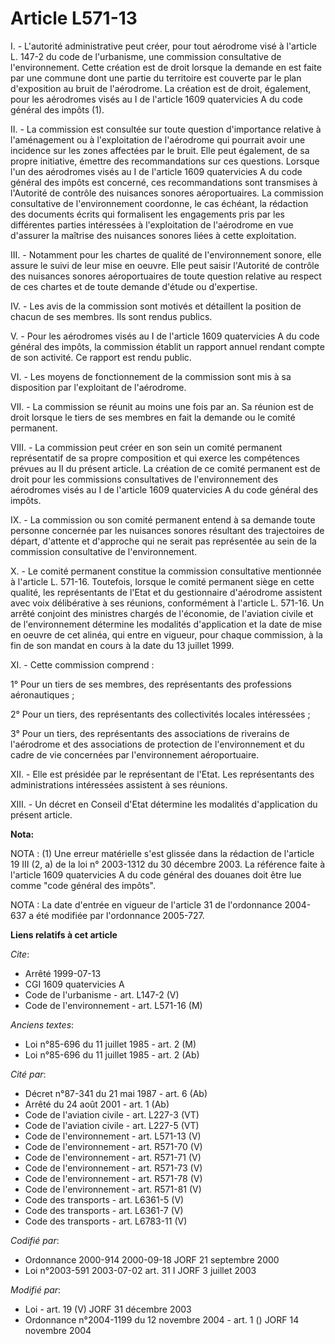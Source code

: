 # Article L571-13

I. - L'autorité administrative peut créer, pour tout aérodrome visé à l'article L. 147-2 du code de l'urbanisme, une
commission consultative de l'environnement. Cette création est de droit lorsque la demande en est faite par une commune dont
une partie du territoire est couverte par le plan d'exposition au bruit de l'aérodrome. La création est de droit, également,
pour les aérodromes visés au I de l'article 1609 quatervicies A du code général des impôts (1).

II. - La commission est consultée sur toute question d'importance relative à l'aménagement ou à l'exploitation de l'aérodrome
qui pourrait avoir une incidence sur les zones affectées par le bruit. Elle peut également, de sa propre initiative, émettre
des recommandations sur ces questions. Lorsque l'un des aérodromes visés au I de l'article 1609 quatervicies A du code
général des impôts est concerné, ces recommandations sont transmises à l'Autorité de contrôle des nuisances sonores
aéroportuaires. La commission consultative de l'environnement coordonne, le cas échéant, la rédaction des documents écrits
qui formalisent les engagements pris par les différentes parties intéressées à l'exploitation de l'aérodrome en vue d'assurer
la maîtrise des nuisances sonores liées à cette exploitation.

III. - Notamment pour les chartes de qualité de l'environnement sonore, elle assure le suivi de leur mise en oeuvre. Elle
peut saisir l'Autorité de contrôle des nuisances sonores aéroportuaires de toute question relative au respect de ces chartes
et de toute demande d'étude ou d'expertise.

IV. - Les avis de la commission sont motivés et détaillent la position de chacun de ses membres. Ils sont rendus publics.

V. - Pour les aérodromes visés au I de l'article 1609 quatervicies A du code général des impôts, la commission établit un
rapport annuel rendant compte de son activité. Ce rapport est rendu public.

VI. - Les moyens de fonctionnement de la commission sont mis à sa disposition par l'exploitant de l'aérodrome.

VII. - La commission se réunit au moins une fois par an. Sa réunion est de droit lorsque le tiers de ses membres en fait la
demande ou le comité permanent.

VIII. - La commission peut créer en son sein un comité permanent représentatif de sa propre composition et qui exerce les
compétences prévues au II du présent article. La création de ce comité permanent est de droit pour les commissions
consultatives de l'environnement des aérodromes visés au I de l'article 1609 quatervicies A du code général des impôts.

IX. - La commission ou son comité permanent entend à sa demande toute personne concernée par les nuisances sonores résultant
des trajectoires de départ, d'attente et d'approche qui ne serait pas représentée au sein de la commission consultative de
l'environnement.

X. - Le comité permanent constitue la commission consultative mentionnée à l'article L. 571-16. Toutefois, lorsque le comité
permanent siège en cette qualité, les représentants de l'Etat et du gestionnaire d'aérodrome assistent avec voix délibérative
à ses réunions, conformément à l'article L. 571-16. Un arrêté conjoint des ministres chargés de l'économie, de l'aviation
civile et de l'environnement détermine les modalités d'application et la date de mise en oeuvre de cet alinéa, qui entre en
vigueur, pour chaque commission, à la fin de son mandat en cours à la date du 13 juillet 1999.

XI. - Cette commission comprend :

1° Pour un tiers de ses membres, des représentants des professions aéronautiques ;

2° Pour un tiers, des représentants des collectivités locales intéressées ;

3° Pour un tiers, des représentants des associations de riverains de l'aérodrome et des associations de protection de
l'environnement et du cadre de vie concernées par l'environnement aéroportuaire.

XII. - Elle est présidée par le représentant de l'Etat. Les représentants des administrations intéressées assistent à ses
réunions.

XIII. - Un décret en Conseil d'Etat détermine les modalités d'application du présent article.

**Nota:**

NOTA : (1) Une erreur matérielle s'est glissée dans la rédaction de l'article 19 III (2, a) de la loi n° 2003-1312 du 30
décembre 2003. La référence faite à l'article 1609 quatervicies A du code général des douanes doit être lue comme "code
général des impôts".

NOTA : La date d'entrée en vigueur de l'article 31 de l'ordonnance 2004-637 a été modifiée par l'ordonnance 2005-727.

**Liens relatifs à cet article**

_Cite_:

  - Arrêté 1999-07-13
  - CGI 1609 quatervicies A
  - Code de l'urbanisme - art. L147-2 (V)
  - Code de l'environnement - art. L571-16 (M)

_Anciens textes_:

  - Loi n°85-696 du 11 juillet 1985 - art. 2 (M)
  - Loi n°85-696 du 11 juillet 1985 - art. 2 (Ab)

_Cité par_:

  - Décret n°87-341 du 21 mai 1987 - art. 6 (Ab)
  - Arrêté du 24 août 2001 - art. 1 (Ab)
  - Code de l'aviation civile - art. L227-3 (VT)
  - Code de l'aviation civile - art. L227-5 (VT)
  - Code de l'environnement - art. L571-13 (V)
  - Code de l'environnement - art. R571-70 (V)
  - Code de l'environnement - art. R571-71 (V)
  - Code de l'environnement - art. R571-73 (V)
  - Code de l'environnement - art. R571-78 (V)
  - Code de l'environnement - art. R571-81 (V)
  - Code des transports - art. L6361-5 (V)
  - Code des transports - art. L6361-7 (V)
  - Code des transports - art. L6783-11 (V)

_Codifié par_:

  - Ordonnance 2000-914 2000-09-18 JORF 21 septembre 2000
  - Loi n°2003-591 2003-07-02 art. 31 I JORF 3 juillet 2003

_Modifié par_:

  - Loi - art. 19 (V) JORF 31 décembre 2003
  - Ordonnance n°2004-1199 du 12 novembre 2004 - art. 1 () JORF 14 novembre 2004
